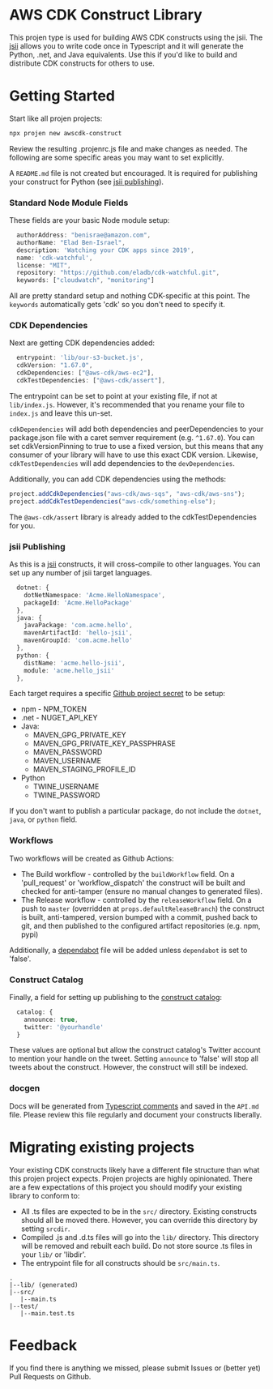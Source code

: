 # AWS CDK Construct Library

This projen type is used for building AWS CDK constructs using the jsii. The [jsii](https://github.com/aws/jsii) allows 
you to write code once in Typescript and it will generate the Python, .net, and Java equivalents. Use this if you'd 
like to build and distribute CDK constructs for others to use.

# Getting Started

Start like all projen projects:

```sh
npx projen new awscdk-construct
```

Review the resulting .projenrc.js file and make changes as needed. The following are some specific areas
you may want to set explicitly.

A `README.md` file is not created but encouraged. It is required for publishing your construct for Python (see [jsii publishing](#jsii-publishing)).

### Standard Node Module Fields

These fields are your basic Node module setup:

```typescript
  authorAddress: "benisrae@amazon.com",
  authorName: "Elad Ben-Israel",
  description: 'Watching your CDK apps since 2019',
  name: 'cdk-watchful',
  license: "MIT",
  repository: "https://github.com/eladb/cdk-watchful.git",
  keywords: ["cloudwatch", "monitoring"]
```

All are pretty standard setup and nothing CDK-specific at this point. The `keywords` automatically gets 'cdk' so you don't
need to specify it. 

### CDK Dependencies

Next are getting CDK dependencies added:

```typescript
  entrypoint: 'lib/our-s3-bucket.js',
  cdkVersion: "1.67.0",
  cdkDependencies: ["@aws-cdk/aws-ec2"],
  cdkTestDependencies: ["@aws-cdk/assert"],
```

The entrypoint can be set to point at your existing file, if not at `lib/index.js`. However, it's recommended that you
rename your file to `index.js` and leave this un-set.

`cdkDependencies` will add both dependencies and peerDependencies to your package.json file with a caret semver 
requirement (e.g. `^1.67.0`). You can set cdkVersionPinning to true to use a fixed version, but this means that any 
consumer of your library will have to use this exact CDK version. Likewise, `cdkTestDependencies` will add dependencies 
to the `devDependencies`. 

Additionally, you can add CDK dependencies using the methods:

```typescript
project.addCdkDependencies("aws-cdk/aws-sqs", "aws-cdk/aws-sns");
project.addCdkTestDependencies("aws-cdk/something-else");
```

The `@aws-cdk/assert` library is already added to the cdkTestDependencies for you.

### jsii Publishing

As this is a [jsii](https://github.com/aws/jsii) constructs, it will cross-compile to other languages.  You can set up 
any number of jsii target languages. 

```typescript
  dotnet: {
    dotNetNamespace: 'Acme.HelloNamespace',
    packageId: 'Acme.HelloPackage'
  },
  java: {
    javaPackage: 'com.acme.hello',
    mavenArtifactId: 'hello-jsii',
    mavenGroupId: 'com.acme.hello'
  },
  python: {
    distName: 'acme.hello-jsii',
    module: 'acme.hello_jsii'
  },
```

Each target requires a specific [Github project secret](https://docs.github.com/en/free-pro-team@latest/actions/reference/encrypted-secrets) 
to be setup:

* npm - NPM_TOKEN
* .net - NUGET_API_KEY
* Java:
  * MAVEN_GPG_PRIVATE_KEY
  * MAVEN_GPG_PRIVATE_KEY_PASSPHRASE
  * MAVEN_PASSWORD
  * MAVEN_USERNAME
  * MAVEN_STAGING_PROFILE_ID
* Python
  * TWINE_USERNAME
  * TWINE_PASSWORD
  
If you don't want to publish a particular package, do not include the `dotnet`, `java`, or `python` field.

### Workflows

Two workflows will be created as Github Actions:

* The Build workflow - controlled by the `buildWorkflow` field. On a 'pull_request' or 'workflow_dispatch' the construct
will be built and checked for anti-tamper (ensure no manual changes to generated files).
* The Release workflow - controlled by the `releaseWorkflow` field. On a push to `master` (overridden at
 `props.defaultReleaseBranch`) the construct is built, anti-tampered, version bumped with a commit, pushed back to git, 
 and then published to the configured artifact repositories (e.g. npm, pypi)

Additionally, a [dependabot](https://dependabot.com/) file will be added unless `dependabot` is set to 'false'.

### Construct Catalog

Finally, a field for setting up publishing to the [construct catalog](https://awscdk.io):

```typescript
  catalog: {
    announce: true,
    twitter: '@yourhandle'
  }
```

These values are optional but allow the construct catalog's Twitter account to mention your handle on the tweet. Setting `announce`
to 'false' will stop all tweets about the construct. However, the construct will still be indexed.

### docgen

Docs will be generated from [Typescript comments](https://typedoc.org/guides/doccomments/) and saved in the `API.md` file.
Please review this file regularly and document your constructs liberally. 

# Migrating existing projects

Your existing CDK constructs likely have a different file structure than what this projen project expects. Projen projects
are highly opinionated. There are a few expectations of this project you should modify your existing library to conform to:

* All .ts files are expected to be in the `src/` directory. Existing constructs should all be moved there. However, 
you can override this directory by setting `srcdir`.
* Compiled .js and .d.ts files will go into the `lib/` directory. This directory will be removed and rebuilt each build.
Do not store source .ts files in your `lib/` or 'libdir'.
* The entrypoint file for all constructs should be `src/main.ts`.

```
.
|--lib/ (generated)
|--src/
   |--main.ts
|--test/
   |--main.test.ts
```

# Feedback

If you find there is anything we missed, please submit Issues or (better yet) Pull Requests on Github.

  
